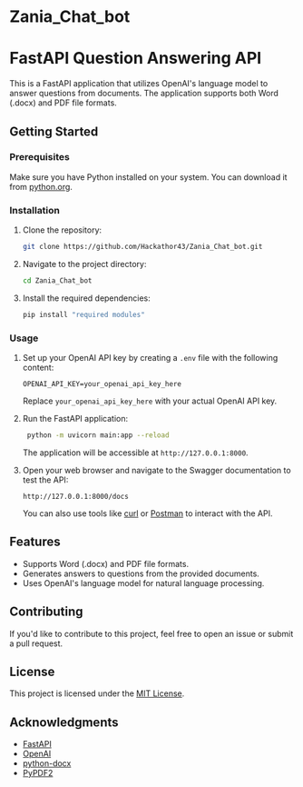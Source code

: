 # Zania_Chat_bot
# FastAPI Question Answering API

This is a FastAPI application that utilizes OpenAI's language model to answer questions from documents. The application supports both Word (.docx) and PDF file formats.

## Getting Started

### Prerequisites

Make sure you have Python installed on your system. You can download it from [python.org](https://www.python.org/downloads/).

### Installation

1. Clone the repository:

    ```bash
    git clone https://github.com/Hackathor43/Zania_Chat_bot.git
    ```

2. Navigate to the project directory:

    ```bash
    cd Zania_Chat_bot
    ```

3. Install the required dependencies:

    ```bash
    pip install "required modules"
    ```

### Usage

1. Set up your OpenAI API key by creating a `.env` file with the following content:

    ```env
    OPENAI_API_KEY=your_openai_api_key_here
    ```

    Replace `your_openai_api_key_here` with your actual OpenAI API key.

2. Run the FastAPI application:

    ```bash
     python -m uvicorn main:app --reload
    ```

    The application will be accessible at `http://127.0.0.1:8000`.

3. Open your web browser and navigate to the Swagger documentation to test the API:

    ```
    http://127.0.0.1:8000/docs
    ```

    You can also use tools like [curl](https://curl.se/) or [Postman](https://www.postman.com/) to interact with the API.

## Features

- Supports Word (.docx) and PDF file formats.
- Generates answers to questions from the provided documents.
- Uses OpenAI's language model for natural language processing.

## Contributing

If you'd like to contribute to this project, feel free to open an issue or submit a pull request.

## License

This project is licensed under the [MIT License](LICENSE).

## Acknowledgments

- [FastAPI](https://fastapi.tiangolo.com/)
- [OpenAI](https://beta.openai.com/)
- [python-docx](https://python-docx.readthedocs.io/)
- [PyPDF2](https://pythonhosted.org/PyPDF2/)

